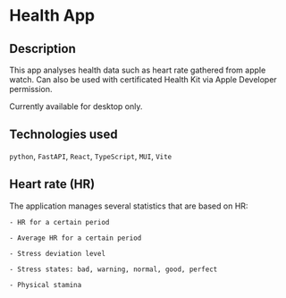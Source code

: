 # Health App

## Description
This app analyses health data such as heart rate gathered from apple watch. Can also be used with certificated Health Kit via Apple Developer permission.

Currently available for desktop only.

## Technologies used
`python`, `FastAPI`, `React`, `TypeScript`, `MUI`, `Vite`

## Heart rate (HR)
The application manages several statistics that are based on HR:

    - HR for a certain period

    - Average HR for a certain period

    - Stress deviation level

    - Stress states: bad, warning, normal, good, perfect

    - Physical stamina